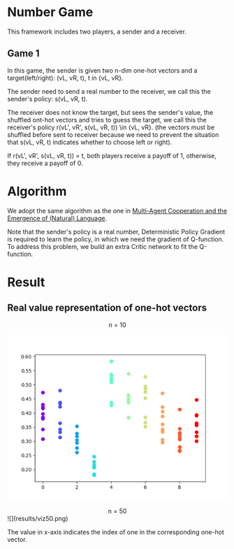 # Number Game
This framework includes two players, a sender and a receiver.

## Game 1
In this game, the sender is given two n-dim one-hot vectors and a target(left/right): (vL, vR, t), t in {vL, vR}.

The sender need to send a real number to the receiver, we call this the sender's policy: s(vL, vR, t).

The receiver does not know the target, but sees the sender's value, the shuffled ont-hot vectors and tries to guess the target, we call this the receiver's policy r(vL', vR', s(vL, vR, t)) \in {vL, vR}. (the vectors must be shuffled before sent to receiver because we need to prevent the situation that s(vL, vR, t) indicates whether to choose left or right).

If r(vL', vR', s(vL, vR, t)) = t, both players receive a payoff of 1, otherwise, they receive a payoff of 0.


# Algorithm
We adopt the same algorithm as the one in [Multi-Agent Cooperation and the Emergence of (Natural) Language](https://arxiv.org/pdf/1612.07182.pdf).

Note that the sender's policy is a real number, Deterministic Policy Gradient is required to learn the policy, in which we need the gradient of Q-function. To address this problem, we build an extra Critic network to fit the Q-function.

# Result
## Real value representation of one-hot vectors
<center>n = 10</center>

![](results/viz10.png)

<center>n = 50</center>
![](results/viz50.png)

The value in x-axis indicates the index of one in the corresponding one-hot vector.
